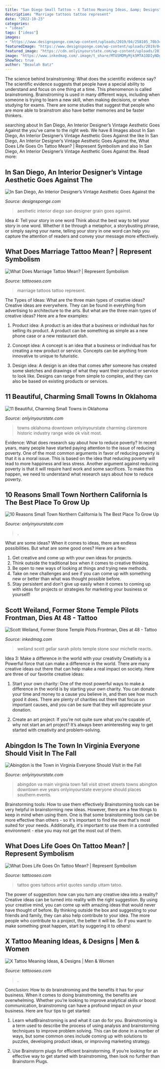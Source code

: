 ```yaml
---
title: "San Diego Small Tattoo ~ X Tattoo Meaning Ideas, &amp; Designs"
description: "Marriage tattoos tattoo represent"
date: "2022-10-23"
categories:
- "ideas"
tags: ["ideas"]
images:
- "https://www.designsponge.com/wp-content/uploads/2019/04/258105_70b3c11a74294f7c8a1479e775cf7eb8mv2-1.jpg"
featuredImage: "https://www.designsponge.com/wp-content/uploads/2019/04/258105_70b3c11a74294f7c8a1479e775cf7eb8mv2-1.jpg"
featured_image: "https://cdn.onlyinyourstate.com/wp-content/uploads/2016/08/klun.jpg"
image: "https://www.inkedmag.com/.image/t_share/MTU5MDMyMjk5MTA1ODIyNDg4/weiland_feature.jpg"
ShowToc: true
author: "Beaulah Batz"
---
```



The science behind brainstroming: What does the scientific evidence say?
The scientific evidence suggests that people have a special ability to understand and focus on one thing at a time. This phenomenon is called brainstroming. Brainstroming is used in many different ways, including when someone is trying to learn a new skill, when making decisions, or when studying for exams. There are some studies that suggest that people who are more able to brainstrom also have better memories and be faster thinkers.

	

		
searching about In San Diego, An Interior Designer’s Vintage Aesthetic Goes Against the you've came to the right web. We have 8 Images about In San Diego, An Interior Designer’s Vintage Aesthetic Goes Against the like In San Diego, An Interior Designer’s Vintage Aesthetic Goes Against the, What Does Life Goes On Tattoo Mean? | Represent Symbolism and also In San Diego, An Interior Designer’s Vintage Aesthetic Goes Against the. Read more:
		
    
## In San Diego, An Interior Designer’s Vintage Aesthetic Goes Against The

<img loading=lazy src="https://www.designsponge.com/wp-content/uploads/2019/04/258105_70b3c11a74294f7c8a1479e775cf7eb8mv2-1.jpg" onerror="this.onerror=null;this.src='https://tse2.mm.bing.net/th?id=OIP.v4dWY0WG-oBOs1rRy4pjhQHaLH&amp;pid=15.1';" alt="In San Diego, An Interior Designer’s Vintage Aesthetic Goes Against the">

_Source: designsponge.com_

>aesthetic interior diego san designer grain goes against. 

	

Idea 4: Tell your story in one word
Think about the best way to tell your story in one word. Whether it be through a metaphor, a storybusting phrase, or simply saying your name, telling your story in one word can help you capture the attention of readers and convey your message more effectively.

    
## What Does Marriage Tattoo Mean? | Represent Symbolism

<img loading=lazy src="https://www.tattooseo.com/wp-content/uploads/2016/10/Marriage-Tattoos-23.jpg" onerror="this.onerror=null;this.src='https://tse3.mm.bing.net/th?id=OIP.tSjyx173A1ASHfS60WoecwAAAA&amp;pid=15.1';" alt="What Does Marriage Tattoo Mean? | Represent Symbolism">

_Source: tattooseo.com_

>marriage tattoos tattoo represent. 

	

The Types of Ideas: What are the three main types of creative ideas?
Creative ideas are everywhere. They can be found in everything from advertising to architecture to the arts. But what are the three main types of creative ideas? Here are a few examples:
1. Product idea: A product is an idea that a business or individual has for selling its product. A product can be something as simple as a new phone case or a new restaurant dish.

2. Concept idea: A concept is an idea that a business or individual has for creating a new product or service. Concepts can be anything from innovative to unique to futuristic.

3. Design idea: A design is an idea that comes after someone has created some sketches and drawings of what they want their product or service to look like. Designs can range from simple to complex, and they can also be based on existing products or services.

    
## 11 Beautiful, Charming Small Towns In Oklahoma

<img loading=lazy src="http://cdn.onlyinyourstate.com/wp-content/uploads/2015/12/CharmingOK.jpg" onerror="this.onerror=null;this.src='https://tse3.mm.bing.net/th?id=OIP.iuh5lxFNKUQiysOy631UeQHaEK&amp;pid=15.1';" alt="11 Beautiful, Charming Small Towns in Oklahoma">

_Source: onlyinyourstate.com_

>towns oklahoma downtown onlyinyourstate charming claremore historic industry range wide ok visit most. 

	

Evidence: What does research say about how to reduce poverty?
In recent years, many people have started paying attention to the issue of reducing poverty. One of the most common arguments in favor of reducing poverty is that it is a moral issue. This is based on the idea that reducing poverty will lead to more happiness and less stress. Another argument against reducing poverty is that it will require hard work and some sacrifices. To make this happen, we need to understand what research says about how to reduce poverty.

    
## 10 Reasons Small Town Northern California Is The Best Place To Grow Up

<img loading=lazy src="https://cdn.onlyinyourstate.com/wp-content/uploads/2016/08/klun.jpg" onerror="this.onerror=null;this.src='https://tse2.mm.bing.net/th?id=OIP.8Ce9MItpmfLrfLlPcpkidwHaFj&amp;pid=15.1';" alt="10 Reasons Small Town Northern California Is The Best Place To Grow Up">

_Source: onlyinyourstate.com_

>. 

	

What are some ideas?
When it comes to ideas, there are endless possibilities. But what are some good ones? Here are a few: 
1. Get creative and come up with your own ideas for projects.
2. Think outside the traditional box when it comes to creative thinking.
3. Be open to new ways of looking at things and trying new methods.
4. Take on new challenges and see if you can come up with something new or better than what was thought possible before. 
5. Stay persistent and don’t give up easily when it comes to coming up with ideas for projects or strategies for marketing your business or yourself!

    
## Scott Weiland, Former Stone Temple Pilots Frontman, Dies At 48 - Tattoo

<img loading=lazy src="https://www.inkedmag.com/.image/t_share/MTU5MDMyMjk5MTA1ODIyNDg4/weiland_feature.jpg" onerror="this.onerror=null;this.src='https://tse4.mm.bing.net/th?id=OIP.NiJMdMQc9kqAIHt8bXkrcQHaHa&amp;pid=15.1';" alt="Scott Weiland, Former Stone Temple Pilots Frontman, Dies at 48 - Tattoo">

_Source: inkedmag.com_

>weiland scott gellar sarah pilots temple stone sour michelle reacts. 

	

Idea 3: Make a difference in the world with your creativity
Creativity is a Powerful force that can make a difference in the world. There are many creative ideas out there that can help make a real impact on society. Here are three of our favorite creative ideas:
1. Start your own charity: One of the most powerful ways to make a difference in the world is by starting your own charity. You can donate your time and money to a cause you believe in, and then see how much good it does. There are plenty of charities out there that focus on important causes, and you can be sure that they will appreciate your donation.

2. Create an art project: If you’re not quite sure what you’re capable of, why not start an art project? It’s always been aninteresting way to get started with creativity and problem-solving.

    
## Abingdon Is The Town In Virginia Everyone Should Visit In The Fall

<img loading=lazy src="http://cdn.onlyinyourstate.com/wp-content/uploads/2017/09/1273855_786387331405096_1946130294389168410_o.jpg" onerror="this.onerror=null;this.src='https://tse3.mm.bing.net/th?id=OIP.1wXVTv06UpgMjMunnuZi5AHaE7&amp;pid=15.1';" alt="Abingdon is the Town in Virginia Everyone Should Visit in the Fall">

_Source: onlyinyourstate.com_

>abingdon va main virginia town fall visit street streets towns abington downtown eve years onlyinyourstate everyone should places southern events. 

	

Brainstorming tools: How to use them effectively
Brainstorming tools can be very helpful in brainstorming new ideas. However, there are a few things to keep in mind when using them. One is that some brainstorming tools can be more effective than others - so it's important to find the one that's most suited for your needs. Additionally, it's important to use them in a controlled environment - else you may not get the most out of them.

    
## What Does Life Goes On Tattoo Mean? | Represent Symbolism

<img loading=lazy src="https://www.tattooseo.com/wp-content/uploads/2017/12/Life-Goes-On-Tattoo-5.jpg" onerror="this.onerror=null;this.src='https://tse1.mm.bing.net/th?id=OIP.oJJVhzN5tgDdShgpj2eOiwAAAA&amp;pid=15.1';" alt="What Does Life Goes On Tattoo Mean? | Represent Symbolism">

_Source: tattooseo.com_

>tattoo goes tattoos artist quotes sandip uttam tatoo. 

	

The power of suggestion: how can you turn any creative idea into a reality?
Creative ideas can be turned into reality with the right suggestion. By using your creative mind, you can come up with amazing ideas that would never have thought of before. By thinking outside the box and suggesting to your friends and family, they can also help contribute to your idea. The more people who contribute to a project, the better it will be. So if you want to make something great happen, start by suggering it to others!

    
## X Tattoo Meaning Ideas, &amp; Designs | Men &amp; Women

<img loading=lazy src="https://www.tattooseo.com/wp-content/uploads/2017/03/X-Tattoo-Meaning-9.jpg" onerror="this.onerror=null;this.src='https://tse3.mm.bing.net/th?id=OIP.axsCyr3tbijTi5El4mipwAAAAA&amp;pid=15.1';" alt="X Tattoo Meaning Ideas, &amp; Designs | Men &amp; Women">

_Source: tattooseo.com_

>. 

	

Conclusion: How to do brainstroming and the benefits it has for your business.
When it comes to doing brainstroming, the benefits are overwhelming. Whether you’re looking to improve analytical skills or boost communication, brainstroming can have a profound impact on your business. Here are four tips to get started:
1. Learn whatBrainstroming is and what it can do for you. Brainstroming is a term used to describe the process of using analysis and brainstorming techniques to improve problem solving. This can be done in a number of ways, but some common ones include coming up with solutions to puzzles, developing product ideas, or improving marketing strategy.

2. Use Brainstorm plugs for efficient brainstorming. If you’re looking for an effective way to get started with brainstroming, then look no further than Brainstorm Plugs.

